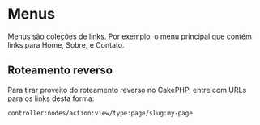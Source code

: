 # Menus

Menus são coleções de links. Por exemplo, o menu principal que contém links para Home, Sobre, e Contato.

## Roteamento reverso

Para tirar proveito do roteamento reverso no CakePHP, entre com URLs para os links desta forma:

    controller:nodes/action:view/type:page/slug:my-page
